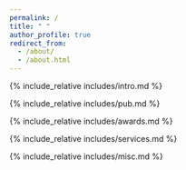 ```yaml
---
permalink: /
title: " "
author_profile: true
redirect_from: 
  - /about/
  - /about.html
---
```




<span class='anchor' id='about-me'></span>
{% include_relative includes/intro.md %}

{% include_relative includes/pub.md %}

{% include_relative includes/awards.md %}

{% include_relative includes/services.md %}

{% include_relative includes/misc.md %}
